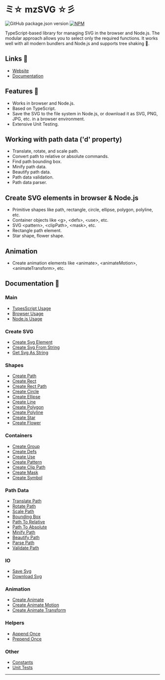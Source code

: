 # ミ☆ mzSVG ☆彡

![GitHub package.json version](https://img.shields.io/github/package-json/v/mzusin/mz-svg)
[![NPM](https://img.shields.io/badge/npm-svg-brightgreen)](https://www.npmjs.com/package/mz-svg)

TypeScript-based library for managing SVG in the browser and Node.js. The modular approach allows you to select only the required functions. It works well with all modern bundlers and Node.js and supports tree shaking 🌲.

## Links 🔗
- [Website](https://svg.mzsoft.org)
- [Documentation](https://svg.mzsoft.org/pages/typescript-usage.html)

## Features 🚀
- Works in browser and Node.js.
- Based on TypeScript.
- Save the SVG to the file system in Node.js, or download it as SVG, PNG, JPG, etc. in a browser environment.
- Extensive Unit Testing.

## Working with path data ('d' property)
- Translate, rotate, and scale path.
- Convert path to relative or absolute commands.
- Find path bounding box.
- Minify path data.
- Beautify path data.
- Path data validation.
- Path data parser.

## Create SVG elements in browser & Node.js
- Primitive shapes like path, rectangle, circle, ellipse, polygon, polyline, etc.
- Container objects like &lt;g>, &lt;defs>, &lt;use>, etc.
- SVG &lt;pattern>, &lt;clipPath>, &lt;mask>, etc.
- Rectangle path element.
- Star shape, flower shape.

## Animation
- Create animation elements like &lt;animate>, &lt;animateMotion>, &lt;animateTransform>, etc.

## Documentation 🔖
### Main 
- [TypesScript Usage](https://svg.mzsoft.org/pages/typescript-usage.html)
- [Browser Usage](https://svg.mzsoft.org/pages/browser-usage.html)
- [Node.js Usage](https://svg.mzsoft.org/pages/nodejs-usage.html)
### Create SVG 
- [Create Svg Element](https://svg.mzsoft.org/pages/create-svg-element.html)
- [Create Svg From String](https://svg.mzsoft.org/pages/create-svg-from-string.html)
- [Get Svg As String](https://svg.mzsoft.org/pages/get-svg-as-string.html)
### Shapes 
- [Create Path](https://svg.mzsoft.org/pages/create-path.html)
- [Create Rect](https://svg.mzsoft.org/pages/create-rect.html)
- [Create Rect Path](https://svg.mzsoft.org/pages/create-rect-path.html)
- [Create Circle](https://svg.mzsoft.org/pages/create-circle.html)
- [Create Ellipse](https://svg.mzsoft.org/pages/create-ellipse.html)
- [Create Line](https://svg.mzsoft.org/pages/create-line.html)
- [Create Polygon](https://svg.mzsoft.org/pages/create-polygon.html)
- [Create Polyline](https://svg.mzsoft.org/pages/create-polyline.html)
- [Create Star](https://svg.mzsoft.org/pages/create-star.html)
- [Create Flower](https://svg.mzsoft.org/pages/create-flower.html)
### Containers 
- [Create Group](https://svg.mzsoft.org/pages/create-group.html)
- [Create Defs](https://svg.mzsoft.org/pages/create-defs.html)
- [Create Use](https://svg.mzsoft.org/pages/create-use.html)
- [Create Pattern](https://svg.mzsoft.org/pages/create-pattern.html)
- [Create Clip Path](https://svg.mzsoft.org/pages/create-clip-path.html)
- [Create Mask](https://svg.mzsoft.org/pages/create-mask.html)
- [Create Symbol](https://svg.mzsoft.org/pages/create-symbol.html)
### Path Data 
- [Translate Path](https://svg.mzsoft.org/pages/translate-path.html)
- [Rotate Path](https://svg.mzsoft.org/pages/rotate-path.html)
- [Scale Path](https://svg.mzsoft.org/pages/scale-path.html)
- [Bounding Box](https://svg.mzsoft.org/pages/bounding-box.html)
- [Path To Relative](https://svg.mzsoft.org/pages/path-to-relative.html)
- [Path To Absolute](https://svg.mzsoft.org/pages/path-to-absolute.html)
- [Minify Path](https://svg.mzsoft.org/pages/minify-path.html)
- [Beautify Path](https://svg.mzsoft.org/pages/beautify-path.html)
- [Parse Path](https://svg.mzsoft.org/pages/parse-path.html)
- [Validate Path](https://svg.mzsoft.org/pages/validate-path.html)
### IO 
- [Save Svg](https://svg.mzsoft.org/pages/save-svg.html)
- [Download Svg](https://svg.mzsoft.org/pages/download-svg.html)
### Animation 
- [Create Animate](https://svg.mzsoft.org/pages/create-animate.html)
- [Create Animate Motion](https://svg.mzsoft.org/pages/create-animate-motion.html)
- [Create Animate Transform](https://svg.mzsoft.org/pages/create-animate-transform.html)
### Helpers 
- [Append Once](https://svg.mzsoft.org/pages/append-once.html)
- [Prepend Once](https://svg.mzsoft.org/pages/prepend-once.html)
### Other 
- [Constants](https://svg.mzsoft.org/pages/constants.html)
- [Unit Tests](https://svg.mzsoft.org/pages/unit-tests.html)
------------------------------










































































































































